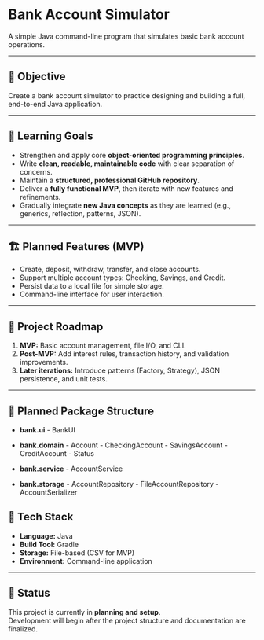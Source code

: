 # Bank Account Simulator

A simple Java command-line program that simulates basic bank account operations.

---

## 🎯 Objective
Create a bank account simulator to practice designing and building a full, end-to-end Java application.

---

## 🧠 Learning Goals
- Strengthen and apply core **object-oriented programming principles**.
- Write **clean, readable, maintainable code** with clear separation of concerns.
- Maintain a **structured, professional GitHub repository**.
- Deliver a **fully functional MVP**, then iterate with new features and refinements.
- Gradually integrate **new Java concepts** as they are learned (e.g., generics, reflection, patterns, JSON).

---

## 🏗️ Planned Features (MVP)
- Create, deposit, withdraw, transfer, and close accounts.
- Support multiple account types: Checking, Savings, and Credit.
- Persist data to a local file for simple storage.
- Command-line interface for user interaction.

---

## 🔄 Project Roadmap
1. **MVP:** Basic account management, file I/O, and CLI.
2. **Post-MVP:** Add interest rules, transaction history, and validation improvements.
3. **Later iterations:** Introduce patterns (Factory, Strategy), JSON persistence, and unit tests.

---

## 📁 Planned Package Structure

- **bank.ui** - BankUI 

- **bank.domain** - Account - CheckingAccount - SavingsAccount - CreditAccount - Status

- **bank.service** - AccountService

- **bank.storage** - AccountRepository - FileAccountRepository - AccountSerializer

## 🧰 Tech Stack
- **Language:** Java
- **Build Tool:** Gradle
- **Storage:** File-based (CSV for MVP)
- **Environment:** Command-line application

---

## 🚀 Status
This project is currently in **planning and setup**.  
Development will begin after the project structure and documentation are finalized.